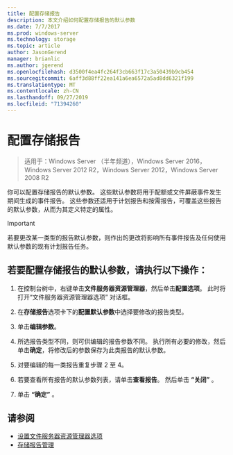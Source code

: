```yaml
---
title: 配置存储报告
description: 本文介绍如何配置存储报告的默认参数
ms.date: 7/7/2017
ms.prod: windows-server
ms.technology: storage
ms.topic: article
author: JasonGerend
manager: brianlic
ms.author: jgerend
ms.openlocfilehash: d3500f4ea4fc264f3cb663f17c3a50439b9cb454
ms.sourcegitcommit: 6aff3d88ff22ea141a6ea6572a5ad8dd6321f199
ms.translationtype: MT
ms.contentlocale: zh-CN
ms.lasthandoff: 09/27/2019
ms.locfileid: "71394260"
---
```

# <a name="configure-storage-reports"></a>配置存储报告

> 适用于：Windows Server （半年频道），Windows Server 2016，Windows Server 2012 R2，Windows Server 2012，Windows Server 2008 R2

你可以配置存储报告的默认参数。 这些默认参数将用于配额或文件屏蔽事件发生期间生成的事件报告。 这些参数还适用于计划报告和按需报告，可覆盖这些报告的默认参数，从而为其定义特定的属性。

> [!Important]
> 若要更改某一类型的报告默认参数，则作出的更改将影响所有事件报告及任何使用默认参数的现有计划报告任务。

## <a name="to-configure-the-default-parameters-for-storage-reports"></a>若要配置存储报告的默认参数，请执行以下操作：

1. 在控制台树中，右键单击**文件服务器资源管理器**，然后单击**配置选项**。 此时将打开“文件服务器资源管理器选项” 对话框。

2. 在**存储报告**选项卡下的**配置默认参数**中选择要修改的报告类型。

3. 单击**编辑参数**。

4. 所选报告类型不同，则可供编辑的报告参数不同。 执行所有必要的修改，然后单击**确定**，将修改后的参数保存为此类报告的默认参数。

5.  对要编辑的每一类报告重复步骤 2 至 4。

6. 若要查看所有报告的默认参数列表，请单击**查看报告**。 然后单击 **“关闭”** 。

7.  单击 **“确定”** 。

## <a name="see-also"></a>请参阅

-   [设置文件服务器资源管理器选项](setting-file-server-resource-manager-options.md)
-   [存储报告管理](storage-reports-management.md)